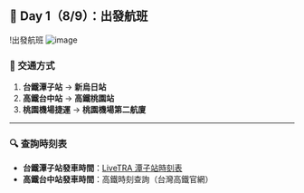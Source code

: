 ## 🛫 Day 1（8/9）：出發航班

!出發航班
![image](https://github.com/user-attachments/assets/49b0fa82-812b-45b7-8ffa-55519a743b05)

### 🚆 交通方式

1. **台鐵潭子站** → **新烏日站**
2. **高鐵台中站** → **高鐵桃園站**
3. **桃園機場捷運** → **桃園機場第二航廈**

---

### 🔍 查詢時刻表

- **台鐵潭子站發車時間**：[LiveTRA 潭子站時刻表](https://livetra.app/3250-%E6%BD%AD%E5%AD%90/)
- **高鐵台中站發車時間**：高鐵時刻查詢（台灣高鐵官網）
